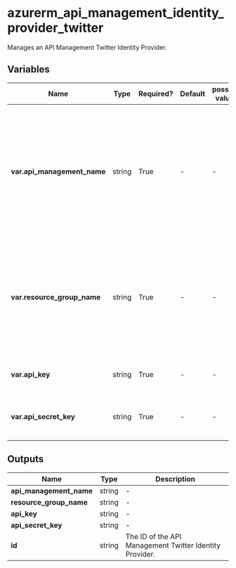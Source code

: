 # azurerm_api_management_identity_provider_twitter

Manages an API Management Twitter Identity Provider.

## Variables

| Name | Type | Required? | Default  | possible values | Description |
| ---- | ---- | --------- | -------- | ----------- | ----------- |
| **var.api_management_name** | string | True | -  |  -  | The Name of the API Management Service where this Twitter Identity Provider should be created. Changing this forces a new resource to be created. | 
| **var.resource_group_name** | string | True | -  |  -  | The Name of the Resource Group where the API Management Service exists. Changing this forces a new resource to be created. | 
| **var.api_key** | string | True | -  |  -  | App Consumer API key for Twitter. | 
| **var.api_secret_key** | string | True | -  |  -  | App Consumer API secret key for Twitter. | 



## Outputs

| Name | Type | Description |
| ---- | ---- | --------- | 
| **api_management_name** | string  | - | 
| **resource_group_name** | string  | - | 
| **api_key** | string  | - | 
| **api_secret_key** | string  | - | 
| **id** | string  | The ID of the API Management Twitter Identity Provider. | 